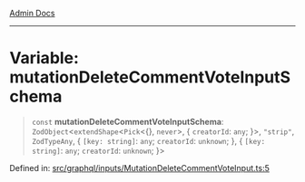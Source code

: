 [Admin Docs](/)

***

# Variable: mutationDeleteCommentVoteInputSchema

> `const` **mutationDeleteCommentVoteInputSchema**: `ZodObject`\<`extendShape`\<`Pick`\<\{\}, `never`\>, \{ `creatorId`: `any`; \}\>, `"strip"`, `ZodTypeAny`, \{ `[key: string]`: `any`;  `creatorId`: `unknown`; \}, \{ `[key: string]`: `any`;  `creatorId`: `unknown`; \}\>

Defined in: [src/graphql/inputs/MutationDeleteCommentVoteInput.ts:5](https://github.com/NishantSinghhhhh/talawa-api/blob/902a87c428b05018acbd37a72fd0f53e07960330/src/graphql/inputs/MutationDeleteCommentVoteInput.ts#L5)
